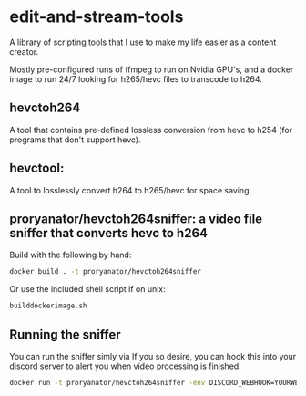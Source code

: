 # edit-and-stream-tools
A library of scripting tools that I use to make my life easier as a content creator.

Mostly pre-configured runs of ffmpeg to run on Nvidia GPU's, and a docker image to run 24/7 looking for h265/hevc files to transcode to h264.

## hevctoh264
A tool that contains pre-defined lossless conversion from hevc to h254 (for programs that don't support hevc).
  
## hevctool:
A tool to losslessly convert h264 to h265/hevc for space saving.

## proryanator/hevctoh264sniffer: a video file sniffer that converts hevc to h264

Build with the following by hand:

```bash
docker build . -t proryanator/hevctoh264sniffer
```

Or use the included shell script if on unix:
```bash
builddockerimage.sh
```


## Running the sniffer

You can run the sniffer simly via
If you so desire, you can hook this into your discord server to alert you when video processing is finished.
```bash
docker run -t proryanator/hevctoh264sniffer -env DISCORD_WEBHOOK=YOURWEBHOOK
```